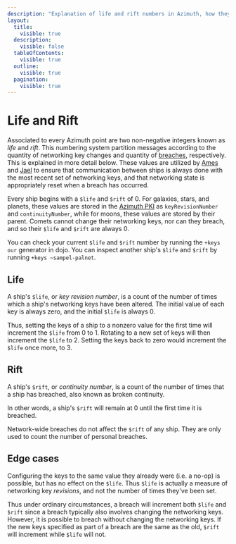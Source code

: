 ```yaml
---
description: "Explanation of life and rift numbers in Azimuth, how they track networking key revisions and breach counts for secure peer-to-peer networking on Urbit."
layout:
  title:
    visible: true
  description:
    visible: false
  tableOfContents:
    visible: true
  outline:
    visible: true
  pagination:
    visible: true
---
```


# Life and Rift

Associated to every Azimuth point are two non-negative integers known as _life_ and _rift_. This numbering system partition messages according to the quantity of networking key changes and quantity of [breaches](../user-manual/id/guide-to-resets.md), respectively. This is explained in more detail below. These values are utilized by [Ames](../urbit-os/kernel/ames/README.md) and [Jael](../urbit-os/kernel/jael/README.md) to ensure that communication between ships is always done with the most recent set of networking keys, and that networking state is appropriately reset when a breach has occurred.

Every ship begins with a `$life` and `$rift` of 0. For galaxies, stars, and planets, these values are stored in the [Azimuth PKI](azimuth-eth.md#points) as `keyRevisionNumber` and `continuityNumber`, while for moons, these values are stored by their parent. Comets cannot change their networking keys, nor can they breach, and so their `$life` and `$rift` are always 0.

You can check your current `$life` and `$rift` number by running the `+keys our` generator in dojo. You can inspect another ship's `$life` and `$rift` by running `+keys ~sampel-palnet`.

## Life <a href="#life" id="life"></a>

A ship's `$life`, or _key revision number_, is a count of the number of times which a ship's networking keys have been altered. The initial value of each key is always zero, and the initial `$life` is always 0.

Thus, setting the keys of a ship to a nonzero value for the first time will increment the `$life` from 0 to 1. Rotating to a new set of keys will then increment the `$life` to 2. Setting the keys back to zero would increment the `$life` once more, to 3.

## Rift <a href="#rift" id="rift"></a>

A ship's `$rift`, or _continuity number_, is a count of the number of times that a ship has breached, also known as broken continuity.

In other words, a ship's `$rift` will remain at 0 until the first time it is breached.

Network-wide breaches do not affect the `$rift` of any ship. They are only used to count the number of personal breaches.

## Edge cases <a href="#edge-cases" id="edge-cases"></a>

Configuring the keys to the same value they already were (i.e. a no-op) is possible, but has no effect on the `$life`. Thus `$life` is actually a measure of networking key _revisions_, and not the number of times they've been set.

Thus under ordinary circumstances, a breach will increment both `$life` and `$rift` since a breach typically also involves changing the networking keys. However, it is possible to breach without changing the networking keys. If the new keys specified as part of a breach are the same as the old, `$rift` will increment while `$life` will not.
